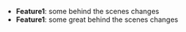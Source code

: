 - **Feature1**: some behind the scenes changes
- **Feature1**: some great behind the scenes changes

